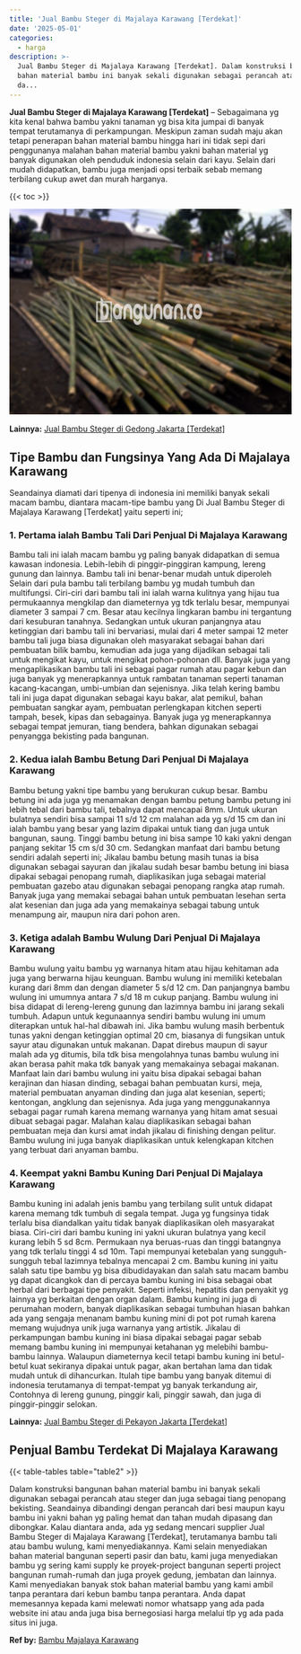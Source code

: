 ```yaml
---
title: 'Jual Bambu Steger di Majalaya Karawang [Terdekat]'
date: '2025-05-01'
categories:
  - harga
description: >-
  Jual Bambu Steger di Majalaya Karawang [Terdekat]. Dalam konstruksi bangunan
  bahan material bambu ini banyak sekali digunakan sebagai perancah atau steger
  da...
---
```


**Jual Bambu Steger di Majalaya Karawang \[Terdekat\]** – Sebagaimana yg kita kenal bahwa bambu yakni tanaman yg bisa kita jumpai di banyak tempat terutamanya di perkampungan. Meskipun zaman sudah maju akan tetapi penerapan bahan material bambu hingga hari ini tidak sepi dari penggunanya malahan bahan material bambu yakni bahan material yg banyak digunakan oleh penduduk indonesia selain dari kayu. Selain dari mudah didapatkan, bambu juga menjadi opsi terbaik sebab memang terbilang cukup awet dan murah harganya.

{{< toc >}}

![Jual Bambu Steger di Majalaya Karawang [Terdekat]](/images/jual-bambu-tali-06.png)

**Lainnya:** [Jual Bambu Steger di Gedong Jakarta \[Terdekat\]](https://bambu.bangunan.co/jual-bambu-steger-di-gedong-jakarta-terdekat/)

## Tipe Bambu dan Fungsinya Yang Ada Di Majalaya Karawang

Seandainya diamati dari tipenya di indonesia ini memiliki banyak sekali macam bambu, diantara macam-tipe bambu yang Di Jual Bambu Steger di Majalaya Karawang \[Terdekat\] yaitu seperti ini;

### 1\. Pertama ialah Bambu Tali Dari Penjual Di Majalaya Karawang

Bambu tali ini ialah macam bambu yg paling banyak didapatkan di semua kawasan indonesia. Lebih-lebih di pinggir-pinggiran kampung, lereng gunung dan lainnya. Bambu tali ini benar-benar mudah untuk diperoleh Selain dari pula bambu tali terbilang bambu yg mudah tumbuh dan multifungsi. Ciri-ciri dari bambu tali ini ialah warna kulitnya yang hijau tua permukaannya mengkilap dan diameternya yg tdk terlalu besar, mempunyai diameter 3 sampai 7 cm. Besar atau kecilnya lingkaran bambu ini tergantung dari kesuburan tanahnya. Sedangkan untuk ukuran panjangnya atau ketinggian dari bambu tali ini bervariasi, mulai dari 4 meter sampai 12 meter bambu tali juga biasa digunakan oleh masyarakat sebagai bahan dari pembuatan bilik bambu, kemudian ada juga yang dijadikan sebagai tali untuk mengikat kayu, untuk mengikat pohon-pohonan dll. Banyak juga yang mengaplikasikan bambu tali ini sebagai pagar rumah atau pagar kebun dan juga banyak yg menerapkannya untuk rambatan tanaman seperti tanaman kacang-kacangan, umbi-umbian dan sejenisnya. Jika telah kering bambu tali ini juga dapat digunakan sebagai kayu bakar, alat pemikul, bahan pembuatan sangkar ayam, pembuatan perlengkapan kitchen seperti tampah, besek, kipas dan sebagainya. Banyak juga yg menerapkannya sebagai tempat jemuran, tiang bendera, bahkan digunakan sebagai penyangga bekisting pada bangunan.

### 2\. Kedua ialah Bambu Betung Dari Penjual Di Majalaya Karawang

Bambu betung yakni tipe bambu yang berukuran cukup besar. Bambu betung ini ada juga yg menamakan dengan bambu petung bambu petung ini lebih tebal dari bambu tali, tebalnya dapat mencapai 8mm. Untuk ukuran bulatnya sendiri bisa sampai 11 s/d 12 cm malahan ada yg s/d 15 cm dan ini ialah bambu yang besar yang lazim dipakai untuk tiang dan juga untuk bangunan, saung. Tinggi bambu betung ini bisa sampe 10 kaki yakni dengan panjang sekitar 15 cm s/d 30 cm. Sedangkan manfaat dari bambu betung sendiri adalah seperti ini; Jikalau bambu betung masih tunas ia bisa digunakan sebagai sayuran dan jikalau sudah besar bambu betung ini biasa dipakai sebagai penopang rumah, diaplikasikan juga sebagai material pembuatan gazebo atau digunakan sebagai penopang rangka atap rumah. Banyak juga yang memakai sebagai bahan untuk pembuatan lesehan serta alat kesenian dan juga ada yang memakainya sebagai tabung untuk menampung air, maupun nira dari pohon aren.

### 3\. Ketiga adalah Bambu Wulung Dari Penjual Di Majalaya Karawang

Bambu wulung yaitu bambu yg warnanya hitam atau hijau kehitaman ada juga yang berwarna hijau keunguan. Bambu wulung ini memiliki ketebalan kurang dari 8mm dan dengan diameter 5 s/d 12 cm. Dan panjangnya bambu wulung ini umumnya antara 7 s/d 18 m cukup panjang. Bambu wulung ini bisa didapat di lereng-lereng gunung dan lazimnya bambu ini jarang sekali tumbuh. Adapun untuk kegunaannya sendiri bambu wulung ini umum diterapkan untuk hal-hal dibawah ini. Jika bambu wulung masih berbentuk tunas yakni dengan ketinggian optimal 20 cm, biasanya di fungsikan untuk sayur atau digunakan untuk makanan. Dapat direbus maupun di sayur malah ada yg ditumis, bila tdk bisa mengolahnya tunas bambu wulung ini akan berasa pahit maka tdk banyak yang memakainya sebagai makanan. Manfaat lain dari bambu wulung ini yaitu bisa dipakai sebagai bahan kerajinan dan hiasan dinding, sebagai bahan pembuatan kursi, meja, material pembuatan anyaman dinding dan juga alat kesenian, seperti; kentongan, angklung dan sejenisnya. Ada juga yang menggunakannya sebagai pagar rumah karena memang warnanya yang hitam amat sesuai dibuat sebagai pagar. Malahan kalau diaplikasikan sebagai bahan pembuatan meja dan kursi amat indah jikalau di finishing dengan pelitur. Bambu wulung ini juga banyak diaplikasikan untuk kelengkapan kitchen yang terbuat dari anyaman bambu.

### 4\. Keempat yakni Bambu Kuning Dari Penjual Di Majalaya Karawang

Bambu kuning ini adalah jenis bambu yang terbilang sulit untuk didapat karena memang tdk tumbuh di segala tempat. Juga yg fungsinya tidak terlalu bisa diandalkan yaitu tidak banyak diaplikasikan oleh masyarakat biasa. Ciri-ciri dari bambu kuning ini yakni ukuran bulatnya yang kecil kurang lebih 5 sd 8cm. Permukaan nya beruas-ruas dan tinggi batangnya yang tdk terlalu tinggi 4 sd 10m. Tapi mempunyai ketebalan yang sungguh-sungguh tebal lazimnya tebalnya mencapai 2 cm. Bambu kuning ini yaitu salah satu tipe bambu yg bisa dibudidayakan dan salah satu macam bambu yg dapat dicangkok dan di percaya bambu kuning ini bisa sebagai obat herbal dari berbagai tipe penyakit. Seperti infeksi, hepatitis dan penyakit yg lainnya yg berkaitan dengan organ dalam. Bambu kuning ini juga di perumahan modern, banyak diaplikasikan sebagai tumbuhan hiasan bahkan ada yang sengaja menanam bambu kuning mini di pot pot rumah karena memang wujudnya unik juga warnanya yang artistik. Jikalau di perkampungan bambu kuning ini biasa dipakai sebagai pagar sebab memang bambu kuning ini mempunyai ketahanan yg melebihi bambu-bambu lainnya. Walaupun diameternya kecil tetapi bambu kuning ini betul-betul kuat sekiranya dipakai untuk pagar, akan bertahan lama dan tidak mudah untuk di dihancurkan. Itulah tipe bambu yang banyak ditemui di indonesia terutamanya di tempat-tempat yg banyak terkandung air, Contohnya di lereng gunung, pinggir kali, pinggir sawah, dan juga di pinggir-pinggir selokan.

**Lainnya:** [Jual Bambu Steger di Pekayon Jakarta \[Terdekat\]](https://bambu.bangunan.co/jual-bambu-steger-di-pekayon-jakarta-terdekat/)

## Penjual Bambu Terdekat Di Majalaya Karawang

{{< table-tables table="table2" >}}

Dalam konstruksi bangunan bahan material bambu ini banyak sekali digunakan sebagai perancah atau steger dan juga sebagai tiang penopang bekisting. Seandainya dibandingi dengan perancah dari besi maupun kayu bambu ini yakni bahan yg paling hemat dan tahan mudah dipasang dan dibongkar. Kalau diantara anda, ada yg sedang mencari supplier Jual Bambu Steger di Majalaya Karawang \[Terdekat\], terutamanya bambu tali atau bambu wulung, kami menyediakannya. Kami selain menyediakan bahan material bangunan seperti pasir dan batu, kami juga menyediakan bambu yg sering kami supply ke proyek-project bangunan seperti project bangunan rumah-rumah dan juga proyek gedung, jembatan dan lainnya. Kami menyediakan banyak stok bahan material bambu yang kami ambil tanpa perantara dari kebun bambu tanpa perantara. Anda dapat memesannya kepada kami melewati nomor whatsapp yang ada pada website ini atau anda juga bisa bernegosiasi harga melalui tlp yg ada pada situs ini juga.

**Ref by:** [Bambu Majalaya Karawang](https://id.wikipedia.org/wiki/Bambu)
